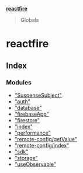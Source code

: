 **[reactfire](README.md)**

> Globals

# reactfire

## Index

### Modules

* ["SuspenseSubject"](modules/_suspensesubject_.md)
* ["auth"](modules/_auth_.md)
* ["database"](modules/_database_.md)
* ["firebaseApp"](modules/_firebaseapp_.md)
* ["firestore"](modules/_firestore_.md)
* ["index"](modules/_index_.md)
* ["performance"](modules/_performance_.md)
* ["remote-config/getValue"](modules/_remote_config_getvalue_.md)
* ["remote-config/index"](modules/_remote_config_index_.md)
* ["sdk"](modules/_sdk_.md)
* ["storage"](modules/_storage_.md)
* ["useObservable"](modules/_useobservable_.md)
